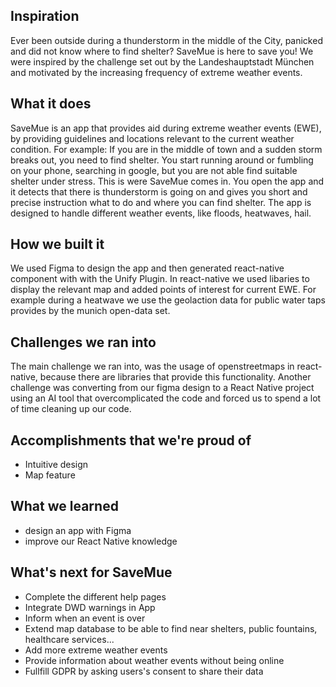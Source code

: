 ## Inspiration
Ever been outside during a thunderstorm in the middle of the City, panicked and did not know where to find shelter? SaveMue is here to save you!
We were inspired by the challenge set out by the Landeshauptstadt München and motivated by the increasing frequency of extreme weather events.

## What it does
SaveMue is an app that provides aid during extreme weather events (EWE), by providing guidelines and locations relevant to the current weather condition. For example: If you are in the middle of town and a sudden storm breaks out, you need to find shelter. You start running around or fumbling on your phone, searching in google, but you are not able find suitable shelter under stress. This is were SaveMue comes in. You open the app and it detects that there is thunderstorm is going on and gives you short and precise instruction what to do and where you can find shelter. 
The app is designed to handle different weather events, like floods, heatwaves, hail. 

## How we built it
We used Figma to design the app and then generated react-native component with with the Unify Plugin. In react-native we used libaries to display the relevant map and added points of interest for current EWE. For example during a heatwave we use the geolaction data for public water taps provides by the munich open-data set.

## Challenges we ran into
The main challenge we ran into, was the usage of openstreetmaps in react-native, because there are libraries that provide this functionality.
Another challenge was converting from our figma design to a React Native project using an AI tool that overcomplicated the code and forced us to spend a lot of time cleaning up our code.

## Accomplishments that we're proud of

- Intuitive design
- Map feature

## What we learned
- design an app with Figma
- improve our React Native knowledge

## What's next for SaveMue

- Complete the different help pages
- Integrate DWD warnings in App
- Inform when an event is over
- Extend map database to be able to find near shelters, public fountains, healthcare services...
- Add more extreme weather events
- Provide information about weather events without being online
- Fullfill GDPR by asking users's consent to share their data
